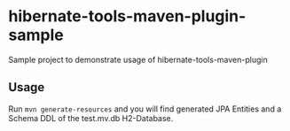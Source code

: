 # hibernate-tools-maven-plugin-sample
Sample project to demonstrate usage of hibernate-tools-maven-plugin

## Usage
Run `mvn generate-resources` and you will find generated JPA Entities and a Schema DDL of the test.mv.db H2-Database.

